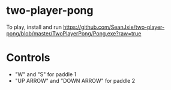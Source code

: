 # two-player-pong
To play, install and run https://github.com/SeanJxie/two-player-pong/blob/master/TwoPlayerPong/Pong.exe?raw=true
# Controls
- "W" and "S" for paddle 1
- "UP ARROW" and "DOWN ARROW" for paddle 2
